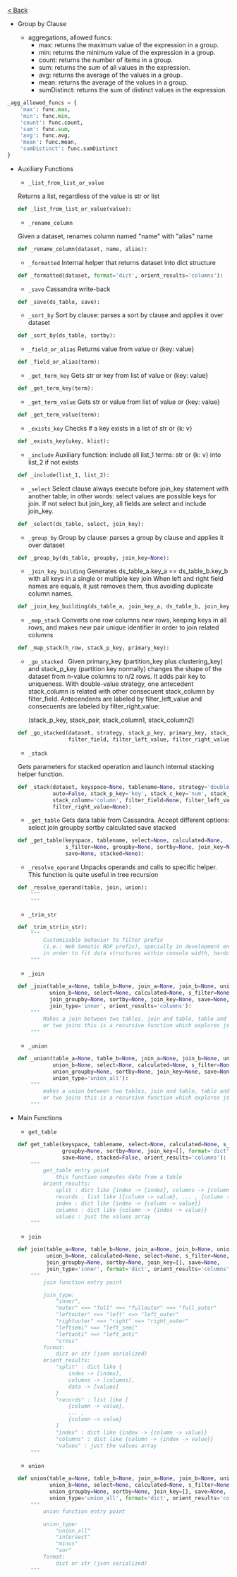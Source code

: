 [< Back](../index.md)

- Group by Clause

    - aggregations, allowed funcs:
        - max: returns the maximum value of the expression in a group.
        - min: returns the minimum value of the expression in a group.
        - count: returns the number of items in a group.
        - sum: returns the sum of all values in the expression.
        - avg: returns the average of the values in a group.
        - mean: returns the average of the values in a group.
        - sumDistinct: returns the sum of distinct values in the expression.

```python
_agg_allowed_funcs = {
    'max': func.max,
    'min': func.min,
    'count': func.count,
    'sum': func.sum,
    'avg': func.avg,
    'mean': func.mean,
    'sumDistinct': func.sumDistinct
}
```


- Auxiliary Functions

    - `_list_from_list_or_value`

    Returns a list, regardless of the value is str or list

    ```python
    def _list_from_list_or_value(value):
    ```

    - `_rename_column`

    Given a dataset, renames column named "name"
    with "alias" name

    ```python
    def _rename_column(dataset, name, alias):
    ```

    - `_formatted`
    Internal helper that returns dataset into dict structure

    ```python
    def _formatted(dataset, format='dict', orient_results='columns'):
    ```


    - `_save`
    Cassandra write-back

    ```python
    def _save(ds_table, save):
    ```

    - `_sort_by`
    Sort by clause:
        parses a sort by clause and applies it over dataset

    ```python
    def _sort_by(ds_table, sortby):
    ```

    - `_field_or_alias`
    Returns value from value or {key: value}

    ```python
    def _field_or_alias(term):
    ````

    - `_get_term_key`
    Gets str or key from list of value or {key: value}

    ```python
    def _get_term_key(term):
    ```

    - `_get_term_value`
    Gets str or value from list of value or {key: value}

    ```python
    def _get_term_value(term):
    ```

    - `_exists_key` 
    Checks if a key exists in a list of str or {k: v}

    ```python
    def _exists_key(ukey, klist):
    ```

    - `_include`
        Auxiliary function:
            include all list_1 terms: str or {k: v} into list_2 if not exists

    ```python
    def _include(list_1, list_2):
    ```

    - `_select`
    Select clause always execute before join_key statement
    with another table; in other words: select values are
    possible keys for join.
    If not select but join_key, all fields are select and
    include join_key.

    ```python
    def _select(ds_table, select, join_key):
    ```


    - `_group_by`
    Group by clause:
        parses a group by clause and applies it over dataset

    ```python
    def _group_by(ds_table, groupby, join_key=None):
    ```

    - `_join_key_building`
    Generates ds_table_a.key_a == ds_table_b.key_b
    with all keys in a single or multiple key join
    When left and right field names are equals, it just removes them,
    thus avoiding duplicate column names.

    ```python
    def _join_key_building(ds_table_a, join_key_a, ds_table_b, join_key_b):
    ```

    - `_map_stack`
    Converts one row columns new rows, keeping keys in all rows,
    and makes new pair unique identifier in order to join related columns

    ```python
    def _map_stack(h_row, stack_p_key, primary_key):
    ```


    - `_go_stacked `
    Given primary_key (partition_key plus clustering_key) and stack_p_key (partition key normally) changes the shape of
    the dataset from n-value columns to n/2 rows. It adds pair key to uniqueness.
    With double-value strategy, one antecedent stack_column is related with
    other consecuent stack_column by filter_field. Antecendents are labeled
    by filter_left_value and consecuents are labeled by filter_right_value:
        
        (stack_p_key, stack_pair, stack_column1, stack_column2)

    ```python
    def _go_stacked(dataset, strategy, stack_p_key, primary_key, stack_pair, stack_column,
                    filter_field, filter_left_value, filter_right_value):
    ```


    - `_stack`

    Gets parameters for stacked operation and launch
    internal stacking helper function.

    ```python
    def _stack(dataset, keyspace=None, tablename=None, strategy='double-value',
               auto=False, stack_p_key='key', stack_c_key='num', stack_pair='pair',
               stack_column='column', filter_field=None, filter_left_value=None,
               filter_right_value=None):
    ```


    - `_get_table`
    Gets data table from Cassandra. Accept different options:
        select
        join
        groupby
        sortby
        calculated
        save
        stacked

    ```python
    def _get_table(keyspace, tablename, select=None, calculated=None,
                   s_filter=None, groupby=None, sortby=None, join_key=None,
                   save=None, stacked=None):
    ```

    - `_resolve_operand`
    Unpacks operands and calls to specific helper.
    This function is quite useful in tree recursion

    ```python
    def _resolve_operand(table, join, union):
        """
        """
    ```

    - `_trim_str`

    ```python
    def _trim_str(in_str):
        """
            Customizable behavior to filter prefix
            (i.e.: Web Sematic RDF prefix), specially in development environment
            in order to fit data structures within console width, hardcopy, etc.
        """
    ```

    - `_join`

    ```python
    def _join(table_a=None, table_b=None, join_a=None, join_b=None, union_a=None,
              union_b=None, select=None, calculated=None, s_filter=None,
              join_groupby=None, sortby=None, join_key=None, save=None,
              join_type='inner', orient_results='columns'):
        """
            Makes a join between two tables, join and table, table and join,
            or two joins this is a recursive function which explores json structure
        """
    ```

    - `_union`

    ```python
    def _union(table_a=None, table_b=None, join_a=None, join_b=None, union_a=None,
               union_b=None, select=None, calculated=None, s_filter=None,
               union_groupby=None, sortby=None, join_key=None, save=None,
               union_type='union_all'):
        """
            makes a union between two tables, join and table, table and join,
            or two joins this is a recursive function which explores json structure
        """
    ```

- Main Functions

    - `get_table`

    ```python
    def get_table(keyspace, tablename, select=None, calculated=None, s_filter=None,
                  groupby=None, sortby=None, join_key=[], format='dict',
                  save=None, stacked=False, orient_results='columns'):
        """
            get_table entry point
                this function computes data from a table
            orient_results:
                split : dict like {index -> [index], columns -> [columns], data -> [values]}
                records : list like [{column -> value}, ... , {column -> value}]
                index : dict like {index -> {column -> value}}
                columns : dict like {column -> {index -> value}}
                values : just the values array            
        """
    ```

    - `join`

    ```python
    def join(table_a=None, table_b=None, join_a=None, join_b=None, union_a=None,
             union_b=None, calculated=None, select=None, s_filter=None,
             join_groupby=None, sortby=None, join_key=[], save=None,
             join_type='inner', format='dict', orient_results='columns'):
        """
            join function entry point

            join_type:
                "inner",
                "outer" <=> "full" <=> "fullouter" <=> "full_outer"
                "leftouter" <=> "left" <=> "left_outer"
                "rightouter" <=> "right" <=> "right_outer"
                "leftsemi" <=> "left_semi"
                "leftanti" <=> "left_anti"
                "cross"
            format:
                dict or str (json serialized)
            orient_results:
                "split" : dict like {
                    index -> [index], 
                    columns -> [columns], 
                    data -> [values]
                }
                "records" : list like [
                    {column -> value},
                    ... ,
                    {column -> value}
                ]
                "index" : dict like {index -> {column -> value}}
                "columns" : dict like {column -> {index -> value}}
                "values" : just the values array
        """
    ```

    - `union`

    ```python
    def union(table_a=None, table_b=None, join_a=None, join_b=None, union_a=None,
              union_b=None, select=None, calculated=None, s_filter=None,
              union_groupby=None, sortby=None, join_key=[], save=None,
              union_type='union_all', format='dict', orient_results='columns'):
        """
            union function entry point

            union_type:
                "union_all"
                "intersect"
                "minus"
                "xor"
            format:
                dict or str (json serialized)
        """
    ```
